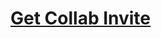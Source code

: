 # [Get Collab Invite](http://localhost:3000?owner=swellander&repo=express_check&installation_id=37447886)